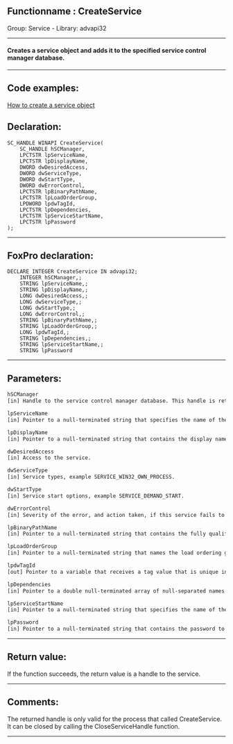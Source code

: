 <link rel="stylesheet" type="text/css" href="../../css/win32api.css">  
<link rel="stylesheet" href="https://cdnjs.cloudflare.com/ajax/libs/font-awesome/4.7.0/css/font-awesome.min.css">

## Functionname : CreateService
Group: Service - Library: advapi32    
***  


#### Creates a service object and adds it to the specified service control manager database.
***  


## Code examples:
[How to create a service object](../../samples/sample_517.md)  

## Declaration:
```foxpro  
SC_HANDLE WINAPI CreateService(
	SC_HANDLE hSCManager,
	LPCTSTR lpServiceName,
	LPCTSTR lpDisplayName,
	DWORD dwDesiredAccess,
	DWORD dwServiceType,
	DWORD dwStartType,
	DWORD dwErrorControl,
	LPCTSTR lpBinaryPathName,
	LPCTSTR lpLoadOrderGroup,
	LPDWORD lpdwTagId,
	LPCTSTR lpDependencies,
	LPCTSTR lpServiceStartName,
	LPCTSTR lpPassword
);  
```  
***  


## FoxPro declaration:
```foxpro  
DECLARE INTEGER CreateService IN advapi32;
	INTEGER hSCManager,;
	STRING lpServiceName,;
	STRING lpDisplayName,;
	LONG dwDesiredAccess,;
	LONG dwServiceType,;
	LONG dwStartType,;
	LONG dwErrorControl,;
	STRING lpBinaryPathName,;
	STRING lpLoadOrderGroup,;
	LONG lpdwTagId,;
	STRING lpDependencies,;
	STRING lpServiceStartName,;
	STRING lpPassword  
```  
***  


## Parameters:
```txt  
hSCManager
[in] Handle to the service control manager database. This handle is returned by the OpenSCManager function and must have the SC_MANAGER_CREATE_SERVICE access right.

lpServiceName
[in] Pointer to a null-terminated string that specifies the name of the service to install.

lpDisplayName
[in] Pointer to a null-terminated string that contains the display name to be used by user interface programs to identify the service.

dwDesiredAccess
[in] Access to the service.

dwServiceType
[in] Service types, example SERVICE_WIN32_OWN_PROCESS.

dwStartType
[in] Service start options, example SERVICE_DEMAND_START.

dwErrorControl
[in] Severity of the error, and action taken, if this service fails to start, example SERVICE_ERROR_NORMAL.

lpBinaryPathName
[in] Pointer to a null-terminated string that contains the fully qualified path to the service binary file.

lpLoadOrderGroup
[in] Pointer to a null-terminated string that names the load ordering group of which this service is a member. Can be NULL.

lpdwTagId
[out] Pointer to a variable that receives a tag value that is unique in the group specified in the lpLoadOrderGroup parameter. Can be NULL.

lpDependencies
[in] Pointer to a double null-terminated array of null-separated names of services or load ordering groups that the system must start before this service. Can be NULL.

lpServiceStartName
[in] Pointer to a null-terminated string that specifies the name of the account under which the service should run. Set to NULL for LocalSystem account.

lpPassword
[in] Pointer to a null-terminated string that contains the password to the account name specified by the lpServiceStartName parameter.  
```  
***  


## Return value:
If the function succeeds, the return value is a handle to the service.  
***  


## Comments:
The returned handle is only valid for the process that called CreateService. It can be closed by calling the CloseServiceHandle function.  
  
***  


